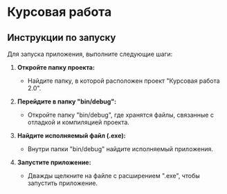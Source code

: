 # Курсовая работа 

## Инструкции по запуску

Для запуска приложения, выполните следующие шаги:

1. **Откройте папку проекта:**
   - Найдите папку, в которой расположен проект "Курсовая работа 2.0".

2. **Перейдите в папку "bin/debug":**
   - Откройте папку "bin/debug", где хранятся файлы, связанные с отладкой и компиляцией проекта.

3. **Найдите исполняемый файл (.exe):**
   - Внутри папки "bin/debug" найдите исполняемый приложения. 

4. **Запустите приложение:**
   - Дважды щелкните на файле с расширением ".exe", чтобы запустить приложение.



